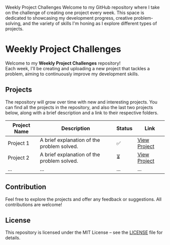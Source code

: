 Weekly Project Challenges Welcome to my GitHub repository where I take on the challenge of creating one project every week. This space is dedicated to showcasing my development progress, creative problem-solving, and the variety of skills I'm honing as I explore different types of projects.


# Weekly Project Challenges

Welcome to my **Weekly Project Challenges** repository!  
Each week, I'll be creating and uploading a new project that tackles a problem, aiming to continuously improve my development skills.

## Projects
The repository will grow over time with new and interesting projects. You can find all the projects in the repository, and also the last two projects below, along with a brief description and a link to their respective folders.

| Project Name | Description | Status | Link |
|--------------|-------------|--------|------|
| Project 1    | A brief explanation of the problem solved. | ✅ | [View Project](link_here) |
| Project 2    | A brief explanation of the problem solved. | ⏳ | [View Project](link_here) |
| ...          | ...         | ...    | ...  |

## Contribution
Feel free to explore the projects and offer any feedback or suggestions. All contributions are welcome!

## License
This repository is licensed under the MIT License – see the [LICENSE](https://github.com/git/git-scm.com/blob/main/MIT-LICENSE.txt) file for details.
